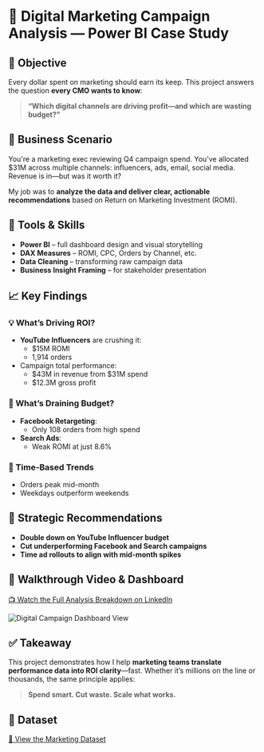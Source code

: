 # 🚀 Digital Marketing Campaign Analysis — Power BI Case Study

## 🎯 Objective
Every dollar spent on marketing should earn its keep. This project answers the question **every CMO wants to know**:

> **“Which digital channels are driving profit—and which are wasting budget?”**

## 🧩 Business Scenario
You're a marketing exec reviewing Q4 campaign spend. You’ve allocated $31M across multiple channels: influencers, ads, email, social media. Revenue is in—but was it worth it?

My job was to **analyze the data and deliver clear, actionable recommendations** based on Return on Marketing Investment (ROMI).

## 🔧 Tools & Skills
- **Power BI** – full dashboard design and visual storytelling  
- **DAX Measures** – ROMI, CPC, Orders by Channel, etc.  
- **Data Cleaning** – transforming raw campaign data  
- **Business Insight Framing** – for stakeholder presentation  

## 📈 Key Findings

### 💡 What’s Driving ROI?
- **YouTube Influencers** are crushing it:
  - $15M ROMI  
  - 1,914 orders  
- Campaign total performance:
  - $43M in revenue from $31M spend  
  - $12.3M gross profit  

### 🔻 What’s Draining Budget?
- **Facebook Retargeting**:
  - Only 108 orders from high spend  
- **Search Ads**:
  - Weak ROMI at just 8.6%  

### 📆 Time-Based Trends
- Orders peak mid-month  
- Weekdays outperform weekends  

## 💼 Strategic Recommendations
- **Double down on YouTube Influencer budget**  
- **Cut underperforming Facebook and Search campaigns**  
- **Time ad rollouts to align with mid-month spikes**

## 🎥 Walkthrough Video & Dashboard
[📺 Watch the Full Analysis Breakdown on LinkedIn](https://www.linkedin.com/posts/john-gaius-m_dataanalytics-powerbi-digitalmarketing-activity-7319071201467752449-ZRWl?utm_source=share&utm_medium=member_desktop&rcm=ACoAABwTWvwBrwno3DC96otPksttbAeLF72I-bQ)  

![Digital Campaign Dashboard View](https://github.com/user-attachments/assets/701b89f3-6bd9-487a-bbd2-c157d1825cbf)


## ✅ Takeaway
This project demonstrates how I help **marketing teams translate performance data into ROI clarity**—fast. Whether it’s millions on the line or thousands, the same principle applies:

> **Spend smart. Cut waste. Scale what works.**

## 📂 Dataset  
[📄 View the Marketing Dataset](https://github.com/GeniusGaius/Digital-Marketing-Campaign-Analysis/blob/main/Marketing.csv)
